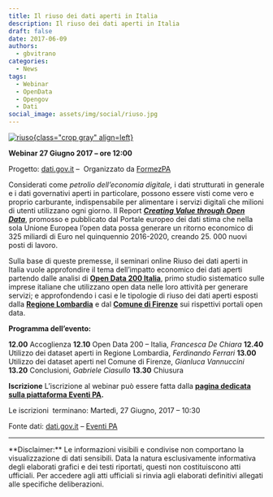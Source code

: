 ```yaml
---
title: Il riuso dei dati aperti in Italia
description: Il riuso dei dati aperti in Italia
draft: false
date: 2017-06-09
authors:
  - gbvitrano
categories:
  - News
tags:
  - Webinar
  - OpenData
  - Opengov
  - Dati
social_image: assets/img/social/riuso.jpg  
--- 
```

<style>
.md-typeset code { background-color: #fff0;}  
.md-typeset pre>code { background-color: #fff0;}  
</style>
[![riuso](../../../assets/img/social/riuso.jpg  "Il riuso dei dati aperti in Italia" ){class="crop gray" align=left}](index.md)

**Webinar 27 Giugno 2017 – ore 12:00**

Progetto: [dati.gov.it](http://focus.formez.it/node/15686) –  Organizzato da [FormezPA](http://www.formez.it/)

Considerati come _petrolio dell’economia digitale,_ i dati strutturati in generale e i dati governativi aperti in particolare, possono essere visti come vero e proprio carburante, indispensabile per alimentare i servizi digitali che milioni di utenti utilizzano ogni giorno. Il Report _**[Creating Value through Open Data](https://www.europeandataportal.eu/it/highlights/creating-value-through-open-data)**_, promosso e pubblicato dal Portale europeo dei dati stima che nella sola Unione Europea <!-- more -->l’open data possa generare un ritorno economico di 325 miliardi di Euro nel quinquennio 2016-2020, creando 25. 000 nuovi posti di lavoro.

Sulla base di queste premesse, il seminari online Riuso dei dati aperti in Italia vuole approfondire il tema dell’impatto economico dei dati aperti partendo dalle analisi di **[Open Data 200 Italia](http://www.opendata500.com/it/)**, primo studio sistematico sulle imprese italiane che utilizzano open data nelle loro attività per generare servizi; e approfondendo i casi e le tipologie di riuso dei dati aperti esposti dalla **[Regione Lombardia](https://dati.lombardia.it/)** e dal **[Comune di Firenze](http://opendata.comune.fi.it/)** sui rispettivi portali open data.

**Programma dell’evento:**

**12.00** Accoglienza
**12.10** Open Data 200 – Italia, _Francesca De Chiara_
**12.40** Utilizzo dei dataset aperti in Regione Lombardia, _Ferdinando Ferrari_
**13.00** Utilizzo dei dataset aperti nel Comune di Firenze, _Gianluca Vannuccini_
**13.20** Conclusioni, _Gabriele Ciasullo_
**13.30** Chiusura

**Iscrizione**
L’iscrizione al webinar può essere fatta dalla **[pagina dedicata sulla piattaforma Eventi PA](http://eventipa.formez.it/node/103378).**

Le iscrizioni  terminano: Martedì, 27 Giugno, 2017 – 10:30

Fonte dati: [dati.gov.it](http://www.dati.gov.it/content/webinar-riuso-dei-dati-aperti-italia) – [Eventi PA](http://eventipa.formez.it/node/103378)

<hr>
**Disclaimer:** Le informazioni visibili e condivise non comportano la visualizzazione di dati sensibili. Data la natura esclusivamente informativa degli elaborati grafici e dei testi riportati, questi non costituiscono atti ufficiali. Per accedere agli atti ufficiali si rinvia agli elaborati definitivi allegati alle specifiche deliberazioni.